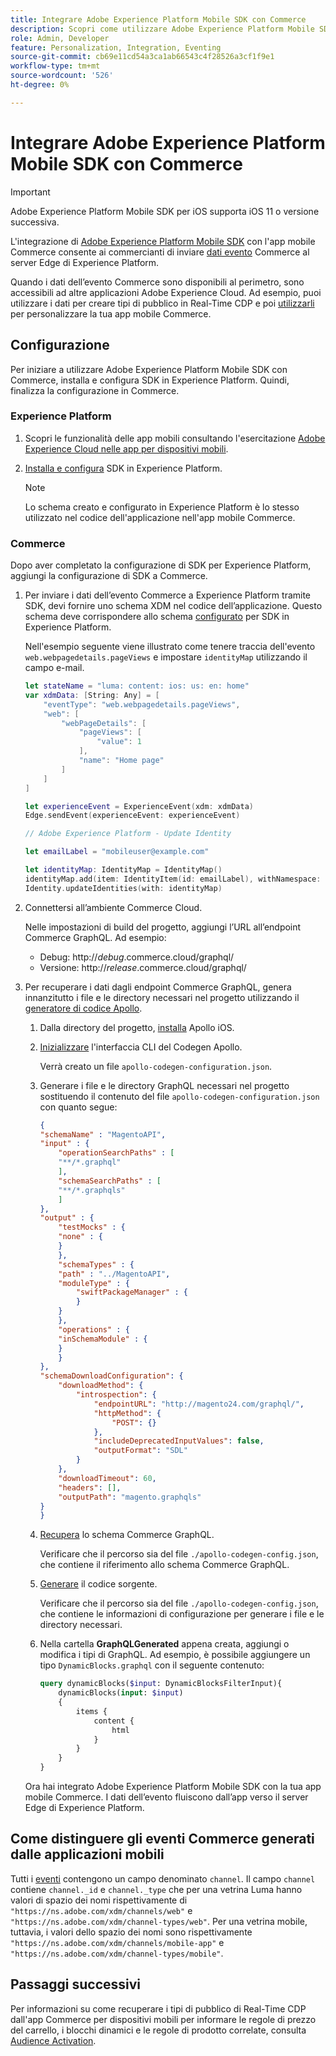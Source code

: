 ```yaml
---
title: Integrare Adobe Experience Platform Mobile SDK con Commerce
description: Scopri come utilizzare Adobe Experience Platform Mobile SDK con la tua vetrina Commerce headless o personalizzata.
role: Admin, Developer
feature: Personalization, Integration, Eventing
source-git-commit: cb69e11cd54a3ca1ab66543c4f28526a3cf1f9e1
workflow-type: tm+mt
source-wordcount: '526'
ht-degree: 0%

---
```


# Integrare Adobe Experience Platform Mobile SDK con Commerce

>[!IMPORTANT]
>
>Adobe Experience Platform Mobile SDK per iOS supporta iOS 11 o versione successiva.

L&#39;integrazione di [Adobe Experience Platform Mobile SDK](https://developer.adobe.com/client-sdks/home/) con l&#39;app mobile Commerce consente ai commercianti di inviare [dati evento](events.md) Commerce al server Edge di Experience Platform.

Quando i dati dell’evento Commerce sono disponibili al perimetro, sono accessibili ad altre applicazioni Adobe Experience Cloud. Ad esempio, puoi utilizzare i dati per creare tipi di pubblico in Real-Time CDP e poi [utilizzarli](https://experienceleague.adobe.com/docs/commerce-admin/customers/audience-activation.html?lang=it) per personalizzare la tua app mobile Commerce.

## Configurazione

Per iniziare a utilizzare Adobe Experience Platform Mobile SDK con Commerce, installa e configura SDK in Experience Platform. Quindi, finalizza la configurazione in Commerce.

### Experience Platform

1. Scopri le funzionalità delle app mobili consultando l&#39;esercitazione [Adobe Experience Cloud nelle app per dispositivi mobili](https://experienceleague.adobe.com/docs/platform-learn/implement-mobile-sdk/overview.html?lang=it).

1. [Installa e configura](https://developer.adobe.com/client-sdks/documentation/getting-started/) SDK in Experience Platform.

   >[!NOTE]
   >
   >Lo schema creato e configurato in Experience Platform è lo stesso utilizzato nel codice dell&#39;applicazione nell&#39;app mobile Commerce.

### Commerce

Dopo aver completato la configurazione di SDK per Experience Platform, aggiungi la configurazione di SDK a Commerce.

1. Per inviare i dati dell’evento Commerce a Experience Platform tramite SDK, devi fornire uno schema XDM nel codice dell’applicazione. Questo schema deve corrispondere allo schema [configurato](https://developer.adobe.com/client-sdks/home/getting-started/set-up-schemas-and-datasets/) per SDK in Experience Platform.

   Nell&#39;esempio seguente viene illustrato come tenere traccia dell&#39;evento `web.webpagedetails.pageViews` e impostare `identityMap` utilizzando il campo e-mail.

   ```swift
   let stateName = "luma: content: ios: us: en: home"
   var xdmData: [String: Any] = [
       "eventType": "web.webpagedetails.pageViews",
       "web": [
           "webPageDetails": [
               "pageViews": [
                   "value": 1
               ],
               "name": "Home page"
           ]
       ]
   ]
   
   let experienceEvent = ExperienceEvent(xdm: xdmData)
   Edge.sendEvent(experienceEvent: experienceEvent)
   
   // Adobe Experience Platform - Update Identity
   
   let emailLabel = "mobileuser@example.com"
   
   let identityMap: IdentityMap = IdentityMap()
   identityMap.add(item: IdentityItem(id: emailLabel), withNamespace: "Email")
   Identity.updateIdentities(with: identityMap)
   ```

1. Connettersi all’ambiente Commerce Cloud.

   Nelle impostazioni di build del progetto, aggiungi l’URL all’endpoint Commerce GraphQL. Ad esempio:

   - Debug: http://_debug_.commerce.cloud/graphql/
   - Versione: http://_release_.commerce.cloud/graphql/

1. Per recuperare i dati dagli endpoint Commerce GraphQL, genera innanzitutto i file e le directory necessari nel progetto utilizzando il [generatore di codice Apollo](https://www.apollographql.com/docs/ios/).

   1. Dalla directory del progetto, [installa](https://www.apollographql.com/docs/ios/get-started#1-install-the-apollo-frameworks) Apollo iOS.

   1. [Inizializzare](https://www.apollographql.com/docs/ios/code-generation/codegen-cli/#initialize) l&#39;interfaccia CLI del Codegen Apollo.

      Verrà creato un file `apollo-codegen-configuration.json`.

   1. Generare i file e le directory GraphQL necessari nel progetto sostituendo il contenuto del file `apollo-codegen-configuration.json` con quanto segue:

      ```json
      {
      "schemaName" : "MagentoAPI",
      "input" : {
          "operationSearchPaths" : [
          "**/*.graphql"
          ],
          "schemaSearchPaths" : [
          "**/*.graphqls"
          ]
      },
      "output" : {
          "testMocks" : {
          "none" : {
          }
          },
          "schemaTypes" : {
          "path" : "../MagentoAPI",
          "moduleType" : {
              "swiftPackageManager" : {
              }
          }
          },
          "operations" : {
          "inSchemaModule" : {
          }
          }
      },
      "schemaDownloadConfiguration": {
          "downloadMethod": {
              "introspection": {
                  "endpointURL": "http://magento24.com/graphql/",
                  "httpMethod": {
                      "POST": {}
                  },
                  "includeDeprecatedInputValues": false,
                  "outputFormat": "SDL"
              }
          },
          "downloadTimeout": 60,
          "headers": [],
          "outputPath": "magento.graphqls"
      }
      }
      ```

   1. [Recupera](https://www.apollographql.com/docs/ios/code-generation/codegen-cli/#fetch-schema) lo schema Commerce GraphQL.

      Verificare che il percorso sia del file `./apollo-codegen-config.json`, che contiene il riferimento allo schema Commerce GraphQL.

   1. [Generare](https://www.apollographql.com/docs/ios/code-generation/codegen-cli/#generate) il codice sorgente.

      Verificare che il percorso sia del file `./apollo-codegen-config.json`, che contiene le informazioni di configurazione per generare i file e le directory necessari.

   1. Nella cartella **GraphQLGenerated** appena creata, aggiungi o modifica i tipi di GraphQL. Ad esempio, è possibile aggiungere un tipo `DynamicBlocks.graphql` con il seguente contenuto:

      ```graphql
      query dynamicBlocks($input: DynamicBlocksFilterInput){
          dynamicBlocks(input: $input)
          {
              items {
                  content {
                      html
                  }
              }
          }
      }
      ```

   Ora hai integrato Adobe Experience Platform Mobile SDK con la tua app mobile Commerce. I dati dell’evento fluiscono dall’app verso il server Edge di Experience Platform.

## Come distinguere gli eventi Commerce generati dalle applicazioni mobili

Tutti i [eventi](events.md) contengono un campo denominato `channel`. Il campo `channel` contiene `channel._id` e `channel._type` che per una vetrina Luma hanno valori di spazio dei nomi rispettivamente di `"https://ns.adobe.com/xdm/channels/web"` e `"https://ns.adobe.com/xdm/channel-types/web"`. Per una vetrina mobile, tuttavia, i valori dello spazio dei nomi sono rispettivamente `"https://ns.adobe.com/xdm/channels/mobile-app"` e `"https://ns.adobe.com/xdm/channel-types/mobile"`.

## Passaggi successivi

Per informazioni su come recuperare i tipi di pubblico di Real-Time CDP dall&#39;app Commerce per dispositivi mobili per informare le regole di prezzo del carrello, i blocchi dinamici e le regole di prodotto correlate, consulta [Audience Activation](https://experienceleague.adobe.com/docs/commerce-admin/customers/audience-activation.html?lang=it#retrieve-audiences-using-the-adobe-experience-platform-mobile-sdk).

